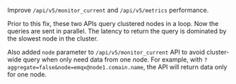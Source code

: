 Improve `/api/v5/monitor_current` and `/api/v5/metrics` performance.

Prior to this fix, these two APIs query clustered nodes in a loop.
Now the queries are sent in parallel.
The latency to return the query is dominated by the slowest node in the cluster.

Also added `node` parameter to `/api/v5/monitor_current` API to avoid cluster-wide query when only need data from one node.
For example, with `?aggregate=false&node=emqx@node1.comain.name`, the API will return data only for one node.
